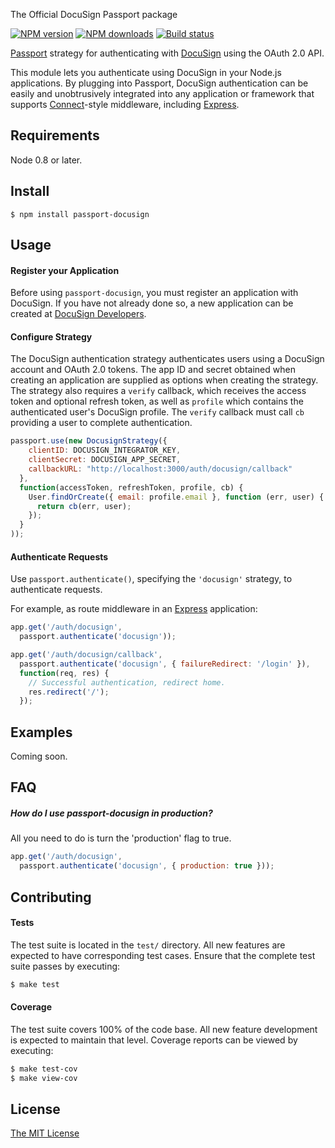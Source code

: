 The Official DocuSign Passport package

[![NPM version][npm-image]][npm-url]
[![NPM downloads][downloads-image]][downloads-url]
[![Build status][travis-image]][travis-url]

[Passport](http://passportjs.org/) strategy for authenticating with [DocuSign](http://www.docusign.com/)
using the OAuth 2.0 API.

This module lets you authenticate using DocuSign in your Node.js applications.
By plugging into Passport, DocuSign authentication can be easily and
unobtrusively integrated into any application or framework that supports
[Connect](http://www.senchalabs.org/connect/)-style middleware, including
[Express](http://expressjs.com/).

## Requirements

Node 0.8 or later.

## Install

    $ npm install passport-docusign

## Usage

#### Register your Application

Before using `passport-docusign`, you must register an application with
DocuSign.  If you have not already done so, a new application can be created at
[DocuSign Developers](https://www.docusign.com/developer-center).

#### Configure Strategy

The DocuSign authentication strategy authenticates users using a DocuSign
account and OAuth 2.0 tokens.  The app ID and secret obtained when creating an
application are supplied as options when creating the strategy.  The strategy
also requires a `verify` callback, which receives the access token and optional
refresh token, as well as `profile` which contains the authenticated user's
DocuSign profile.  The `verify` callback must call `cb` providing a user to
complete authentication.

```js
passport.use(new DocusignStrategy({
    clientID: DOCUSIGN_INTEGRATOR_KEY,
    clientSecret: DOCUSIGN_APP_SECRET,
    callbackURL: "http://localhost:3000/auth/docusign/callback"
  },
  function(accessToken, refreshToken, profile, cb) {
    User.findOrCreate({ email: profile.email }, function (err, user) {
      return cb(err, user);
    });
  }
));
```

#### Authenticate Requests

Use `passport.authenticate()`, specifying the `'docusign'` strategy, to
authenticate requests.

For example, as route middleware in an [Express](http://expressjs.com/)
application:

```js
app.get('/auth/docusign',
  passport.authenticate('docusign'));

app.get('/auth/docusign/callback',
  passport.authenticate('docusign', { failureRedirect: '/login' }),
  function(req, res) {
    // Successful authentication, redirect home.
    res.redirect('/');
  });
```

## Examples

Coming soon.

## FAQ

##### How do I use passport-docusign in production?

All you need to do is turn the 'production' flag to true.

```js
app.get('/auth/docusign',
  passport.authenticate('docusign', { production: true }));
```

## Contributing

#### Tests

The test suite is located in the `test/` directory.  All new features are
expected to have corresponding test cases.  Ensure that the complete test suite
passes by executing:

```bash
$ make test
```

#### Coverage

The test suite covers 100% of the code base.  All new feature development is
expected to maintain that level.  Coverage reports can be viewed by executing:

```bash
$ make test-cov
$ make view-cov
```

## License

[The MIT License](http://opensource.org/licenses/MIT)

[npm-image]: https://img.shields.io/npm/v/passport-docusign.svg?style=flat
[npm-url]: https://npmjs.org/package/passport-docusign
[downloads-image]: https://img.shields.io/npm/dm/passport-docusign.svg?style=flat
[downloads-url]: https://npmjs.org/package/passport-docusign
[travis-image]: https://img.shields.io/travis/docusign/passport-docusign.svg?style=flat
[travis-url]: https://travis-ci.org/docusign/passport-docusign

